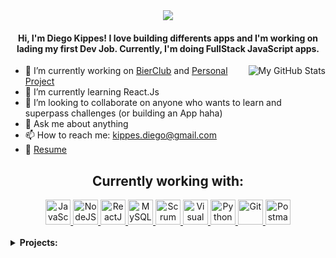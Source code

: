 <div align="center">
  <img src="https://user-images.githubusercontent.com/61224068/107318448-8e8c1980-6a7b-11eb-9f36-526b95e18def.gif"/>
  <h4>Hi, I'm Diego Kippes! I love building differents apps and I'm working on lading my first Dev Job. Currently, I'm doing FullStack JavaScript apps.</h4>
</div>

  <img align="right" alt="My GitHub Stats" src="https://github-readme-stats.vercel.app/api/top-langs/?username=dkippes&show_icons=true&theme=midnight-purple" />
  
- 🔭 I’m currently working on [BierClub](https://github.com/Evaristodantur/BierClub) and [Personal Project](https://github.com/dkippes/Adm-Presupuesto-Personal)
- 🌱 I’m currently learning React.Js
- 👯 I’m looking to collaborate on anyone who wants to learn and superpass challenges (or building an App haha)
- 💬 Ask me about anything
- 📫 How to reach me: kippes.diego@gmail.com
- 📝 [Resume](https://drive.google.com/file/d/1aku8FOD9nVQAnC4BWl-caejBGBJmDNqC/view?usp=sharing)

<div align="center">
	<h2>Currently working with:</h2>
	<a href="https://developer.mozilla.org/en-US/docs/Web/JavaScript">
		<img title="JavaScript" alt="JavaScript" src="https://cdn.iconscout.com/icon/free/png-256/javascript-2752148-2284965.png" width="40" height="40" />
	</a>
	<a href="https://nodejs.org/en/">
		<img title="NodeJS" alt="NodeJS" src="https://cdn.iconscout.com/icon/free/png-512/node-js-1174925.png" width="40" height="40" />
	</a>
	<a href="https://reactjs.org/"> 
		<img title="ReactJS" alt="ReactJS" src="https://github.com/hussainweb/hussainweb/raw/main/icons/react.png" width="40" height="40" />
	</a>
	<a href="https://www.mysql.com/"> 
		<img title="MySQL" alt="MySQL" src="https://raw.githubusercontent.com/Thomas-George-T/Thomas-George-T/master/assets/mysql.svg" width="40" height="40" />
	</a>
	<a href="https://en.wikipedia.org/wiki/Scrum_(software_development)"> 
		<img title="Scrum" alt="Scrum" src="https://3.bp.blogspot.com/-Plcz3gK2JYE/V2Ff_DYiz6I/AAAAAAAABoU/J4s2dDBVjW8HbZ70tlVPeLdQsJ1NzyM4ACLcB/s1600/agile-icon.png" width="40" height="40" />
	</a>
	<a href="https://code.visualstudio.com/"> 
		<img title="Visual Studio Code" alt="Visual Studio Code" src="https://github.com/hussainweb/hussainweb/raw/main/icons/vscode.png" width="40" height="40" />
	</a>
	<a href="https://www.python.org/"> 
		<img title="Python" alt="Python" src="https://raw.githubusercontent.com/Thomas-George-T/Thomas-George-T/master/assets/python.svg" width="40" height="40" />
	</a>
	<a href="https://git-scm.com/"> 
		<img title="Git" alt="Git" src="https://github.com/hussainweb/hussainweb/raw/main/icons/git.png" width="40" height="40" />	
	</a>
	<a href="https://www.postman.com/"> 
		<img title="Postman" alt="Postman" src="https://camo.githubusercontent.com/93b32389bf746009ca2370de7fe06c3b5146f4c99d99df65994f9ced0ba41685/68747470733a2f2f7777772e766563746f726c6f676f2e7a6f6e652f6c6f676f732f676574706f73746d616e2f676574706f73746d616e2d69636f6e2e737667" width="40" height="40" />
	</a>  	
 </div>
 <br>
<details><summary><b>Projects:</b></summary>

<ul>
	<li><h3><a target="_blank" href="https://github.com/Evaristodantur/BierClub">---> BierClub</a></h3></li>
	<li><h3><a target="_blank" href="https://github.com/dkippes/Adm-Presupuesto-Personal">---> Administrative Budget APP</a></h3></li>
</ul>

    
</details>  
